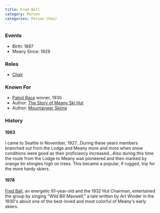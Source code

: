 ```yaml
---
title: Fred Ball
category: Person
categories: Person Chair
---
```



### Events

* Birth: 1897
* Meany Since: 1929

### Roles

* [Chair](Chair)

### Known For

* [Patrol Race](Patrol-Race) winner, 1930
* Author: [The Story of Meany Ski Hut](Mountaineer-Annual#1956)
* Author: [Mountaineer Skiing](Mountaineer-Annual#1963)

### History

#### 1963

I came to Seattle in November, 1927...During these years members branched out from the Lodge and Meany more and more when snow conditions were good as their proficiency increased...Also during this time the route from the Lodge to Meany was pioneered and then marked by orange tin shingles high on trees. This became a popular, if rugged, trip for the more hardy skiers.

#### 1978

[Fred Ball](Fred-Ball), an energetic 81-year-old and the 1932 Hut Chairman, entertained the group by singing "Wild Bill Maxwell," a tale written by Art Winder in the 1930's about one of the best-loved and most colorful of Meany's early skiers.
